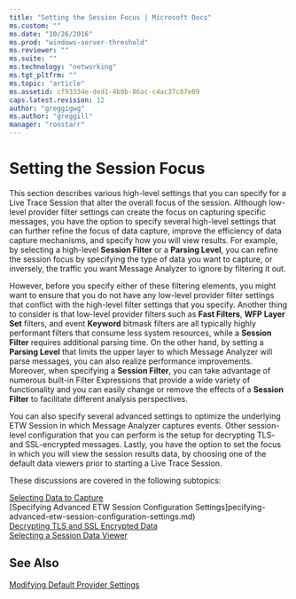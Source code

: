 ```yaml
---
title: "Setting the Session Focus | Microsoft Docs"
ms.custom: ""
ms.date: "10/26/2016"
ms.prod: "windows-server-threshold"
ms.reviewer: ""
ms.suite: ""
ms.technology: "networking"
ms.tgt_pltfrm: ""
ms.topic: "article"
ms.assetid: cf93334e-ded1-4b9b-86ac-c4ac37c87e09
caps.latest.revision: 12
author: "greggigwg"
ms.author: "greggill"
manager: "ronstarr"
---
```


# Setting the Session Focus

This section describes  various high-level settings that you can specify for a Live Trace Session that alter the overall focus of the  session. Although low-level provider filter settings can create the focus on capturing specific messages, you have the option to specify several high-level settings that can further refine the focus of data capture, improve the efficiency of data capture mechanisms, and specify how you will view results. For example, by selecting  a high-level **Session Filter** or a **Parsing Level**, you can refine the session focus by specifying the type of data you want to capture, or inversely, the traffic you want Message Analyzer to ignore by filtering it out.  
  
 However, before you specify either of these filtering elements, you might want to ensure that you do not have any low-level provider filter settings that conflict with the high-level filter settings that you specify. Another thing to consider is that low-level provider filters  such as **Fast Filters**, **WFP Layer Set** filters, and event **Keyword** bitmask filters are all typically highly performant filters that consume less system resources, while a **Session Filter** requires additional parsing time. On the other hand, by setting a **Parsing Level** that limits the upper layer to which Message Analyzer will parse messages, you  can also realize performance improvements. Moreover, when specifying a **Session Filter**, you can take advantage of numerous built-in Filter Expressions that provide a wide variety of functionality and you can easily change or remove the effects of a **Session Filter** to facilitate different analysis perspectives.  
  
 You can also specify several advanced settings to optimize the underlying ETW Session in which Message Analyzer captures events. Other session-level configuration that you can perform is the setup for decrypting TLS- and SSL-encrypted messages. Lastly, you have the option to set the focus in which you will view the session results data, by choosing one of the  default data viewers  prior to starting a Live Trace Session.  
  
 These discussions are covered in the following subtopics:  
  
[Selecting Data to Capture](selecting-data-to-capture.md)   
[Specifying Advanced ETW Session Configuration Settings]pecifying-advanced-etw-session-configuration-settings.md)   
[Decrypting TLS and SSL Encrypted Data](decrypting-tls-and-ssl-encrypted-data.md)   
[Selecting a Session Data Viewer](selecting-a-session-data-viewer.md)  
  
## See Also  

[Modifying Default Provider Settings](modifying-default-provider-settings.md)